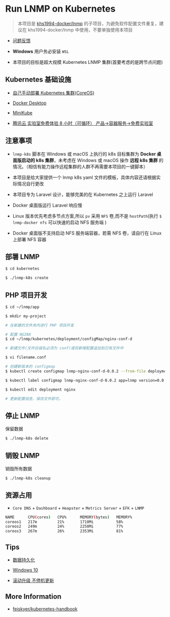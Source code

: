 # Run LNMP on Kubernetes

> 本项目是 [khs1994-docker/lnmp](https://github.com/khs1994-docker/lnmp) 的子项目，为避免软件配置文件重复，建议在 khs1994-docker/lnmp 中使用，不要单独使用本项目

* [问题反馈](https://github.com/khs1994-docker/lnmp/issues/122)

* **Windows** 用户务必安装 `WSL`

* 本项目的目标是超大规模 Kubernetes LNMP 集群(首要考虑的是跨节点问题)

## Kubernetes 基础设施

* [自己手动部署 Kubernetes 集群(CoreOS)](coreos)

* [Docker Desktop](docs/docker-desktop.md)

* [MiniKube](docs/minikube.md)

* [腾讯云 实验室免费体验 8 小时（可循环） 产品->容器服务->免费实验室 ](https://cloud.tencent.com/redirect.php?redirect=1005&cps_key=3a5255852d5db99dcd5da4c72f05df61&from=console)

## 注意事项

* `lnmp-k8s` 脚本在 Windows 或 macOS 上执行的 k8s 目标集群为 **Docker 桌面版启动的 k8s 集群**，未考虑在 Windows 或 macOS 操作 **远程 k8s 集群** 的情况。（相信有能力操作远程集群的人群不再需要本项目的一键脚本）

* 本项目是给大家提供一个 lnmp k8s yaml 文件的模板，具体内容还请根据实际情况自行更改

* 本项目专为 Laravel 设计，能够完美的在 Kubernetes 之上运行 Laravel

* Docker 桌面版运行 Laravel 响应慢

* Linux 版本优先考虑多节点方案,所以 `pv` 采用 `NFS` 卷,而不是 `hostPath`(执行 `$ lnmp-docker nfs` 可以快速的启动 NFS 服务端 )

* Docker 桌面版不支持启动 NFS 服务端容器，若需 NFS 卷，请自行在 Linux 上部署 NFS 容器

## 部署 LNMP

```bash
$ cd kubernetes

$ ./lnmp-k8s create
```

## PHP 项目开发

```bash
$ cd ~/lnmp/app

$ mkdir my-project

# 在新建的文件夹内进行 PHP 项目开发

# 配置 NGINX
$ cd ~/lnmp/kubernetes/deployment/configMap/nginx-conf-d

# 新建文件(文件后缀名必须为 conf)或将新增配置追加到已有文件中

$ vi filename.conf

# 创建新版本的 configmap
$ kubectl create configmap lnmp-nginx-conf-d-0.0.2 --from-file deployment/configMap/nginx-conf-d

$ kubectl label configmap lnmp-nginx-conf-d-0.0.2 app=lnmp version=0.0.2

$ kubectl edit deployment nginx

# 更新配置信息，保存文件即可。
```

## 停止 LNMP

保留数据

```bash
$ ./lnmp-k8s delete
```

## 销毁 LNMP

销毁所有数据

```bash
$ ./lnmp-k8s cleanup
```

## 资源占用

* `Core DNS` + `Dashboard` + `Heapster` + `Metrics Server` + `EFK` + `LNMP`

```bash
NAME      CPU(cores)   CPU%      MEMORY(bytes)   MEMORY%
coreos1   217m         21%       1710Mi          58%
coreos2   249m         24%       2258Mi          77%
coreos3   267m         26%       2353Mi          81%
```

## Tips

* [数据持久化](docs/data.md)

* [Windows 10](docs/windows.md)

* [滚动升级 不停机更新](docs/rollout.md)

## More Information

* [feiskyer/kubernetes-handbook](https://github.com/feiskyer/kubernetes-handbook)
